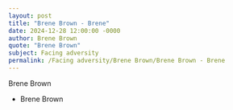 ```yaml
---
layout: post
title: "Brene Brown - Brene"
date: 2024-12-28 12:00:00 -0000
author: Brene Brown
quote: "Brene Brown"
subject: Facing adversity
permalink: /Facing adversity/Brene Brown/Brene Brown - Brene
---
```


Brene Brown

- Brene Brown

